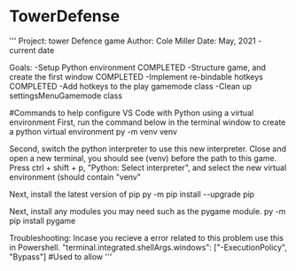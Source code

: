 # TowerDefense
'''
Project: tower Defence game
Author: Cole Miller
Date: May, 2021 - current date

Goals:
-Setup Python environment                                   COMPLETED
-Structure game, and create the first window                COMPLETED
-Implement re-bindable hotkeys                              COMPLETED
-Add hotkeys to the play gamemode class
-Clean up settingsMenuGamemode class


#Commands to help configure VS Code with Python using a virtual environment
First, run the command below in the terminal window to create a python virtual environment
py -m venv venv  

Second, switch the python interpreter to use this new interpreter. Close and open a new terminal, you should see (venv) before the path to this game.
Press ctrl + shift + p, "Python: Select interpreter", and select the new virtual environment (should contain "venv"

Next, install the latest version of pip
py -m pip install --upgrade pip

Next, install any modules you may need such as the pygame module.
py -m pip install pygame  


Troubleshooting:
Incase you recieve a error related to this problem use this in Powershell.
"terminal.integrated.shellArgs.windows": ["-ExecutionPolicy", "Bypass"]  #Used to allow 
'''